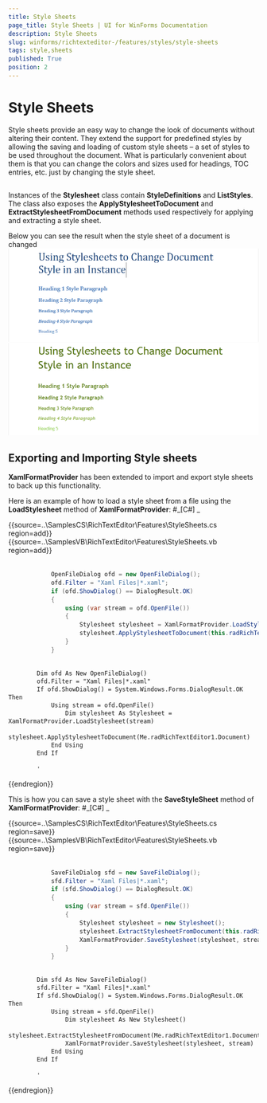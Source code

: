 ```yaml
---
title: Style Sheets
page_title: Style Sheets | UI for WinForms Documentation
description: Style Sheets
slug: winforms/richtexteditor-/features/styles/style-sheets
tags: style,sheets
published: True
position: 2
---
```


# Style Sheets



Style sheets provide an easy way to change the look of documents without altering their content. They extend the support for predefined styles by
        allowing the saving and loading of custom style sheets – a set of styles to be used throughout the document. What is particularly convenient about them
        is that you can change the colors and sizes used for headings, TOC entries, etc. just by changing the style sheet.
      

## 

Instances of the __Stylesheet__ class contain __StyleDefinitions__ and __ListStyles__.
          The class also exposes the __ApplyStylesheetToDocument__ and __ExtractStylesheetFromDocument__ methods used
          respectively for applying and extracting a style sheet.
        

Below you can see the result when the style sheet of a document is changed![richtexteditor-features-styles-style-sheets 001](images/richtexteditor-features-styles-style-sheets001.png)![richtexteditor-features-styles-style-sheets 002](images/richtexteditor-features-styles-style-sheets002.png)

## Exporting and Importing Style sheets

__XamlFormatProvider__ has been extended to import and export style sheets to back up this functionality.
        

Here is an example of how to load a style sheet from a file using the __LoadStylesheet__ method of __XamlFormatProvider__:
        #_[C#] _

	



{{source=..\SamplesCS\RichTextEditor\Features\StyleSheets.cs region=add}} 
{{source=..\SamplesVB\RichTextEditor\Features\StyleSheets.vb region=add}} 

````C#
            
            OpenFileDialog ofd = new OpenFileDialog();
            ofd.Filter = "Xaml Files|*.xaml";
            if (ofd.ShowDialog() == DialogResult.OK)
            {
                using (var stream = ofd.OpenFile())
                {
                    Stylesheet stylesheet = XamlFormatProvider.LoadStylesheet(stream);
                    stylesheet.ApplyStylesheetToDocument(this.radRichTextEditor1.Document);
                }
            }
````
````VB.NET

        Dim ofd As New OpenFileDialog()
        ofd.Filter = "Xaml Files|*.xaml"
        If ofd.ShowDialog() = System.Windows.Forms.DialogResult.OK Then
            Using stream = ofd.OpenFile()
                Dim stylesheet As Stylesheet = XamlFormatProvider.LoadStylesheet(stream)
                stylesheet.ApplyStylesheetToDocument(Me.radRichTextEditor1.Document)
            End Using
        End If

        '
````

{{endregion}} 




This is how you can save a style sheet with the __SaveStyleSheet__ method of __XamlFormatProvider__:
        #_[C#] _

	



{{source=..\SamplesCS\RichTextEditor\Features\StyleSheets.cs region=save}} 
{{source=..\SamplesVB\RichTextEditor\Features\StyleSheets.vb region=save}} 

````C#
                
            SaveFileDialog sfd = new SaveFileDialog();
            sfd.Filter = "Xaml Files|*.xaml";
            if (sfd.ShowDialog() == DialogResult.OK)
            {
                using (var stream = sfd.OpenFile())
                {
                    Stylesheet stylesheet = new Stylesheet();
                    stylesheet.ExtractStylesheetFromDocument(this.radRichTextEditor1.Document);
                    XamlFormatProvider.SaveStylesheet(stylesheet, stream);
                }
            }
````
````VB.NET

        Dim sfd As New SaveFileDialog()
        sfd.Filter = "Xaml Files|*.xaml"
        If sfd.ShowDialog() = System.Windows.Forms.DialogResult.OK Then
            Using stream = sfd.OpenFile()
                Dim stylesheet As New Stylesheet()
                stylesheet.ExtractStylesheetFromDocument(Me.radRichTextEditor1.Document)
                XamlFormatProvider.SaveStylesheet(stylesheet, stream)
            End Using
        End If

        '
````

{{endregion}} 



